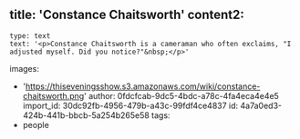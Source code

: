 title: 'Constance Chaitsworth'
content2:
  -
    type: text
    text: '<p>Constance Chaitsworth is a cameraman who often exclaims, "I adjusted myself. Did you notice?"&nbsp;</p>'
images:
  - 'https://thiseveningsshow.s3.amazonaws.com/wiki/constance-chaitsworth.png'
author: 0fdcfcab-9dc5-4bdc-a78c-4fa4eca4e4e5
import_id: 30dc92fb-4956-479b-a43c-99fdf4ce4837
id: 4a7a0ed3-424b-441b-bbcb-5a254b265e58
tags:
  - people
